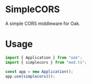 # SimpleCORS

A simple CORS middleware for Oak.

# Usage

```ts
import { Application } from "oak";
import { simplecors } from "mod.ts";

const app = new Application();
app.use(simplecors());
```

